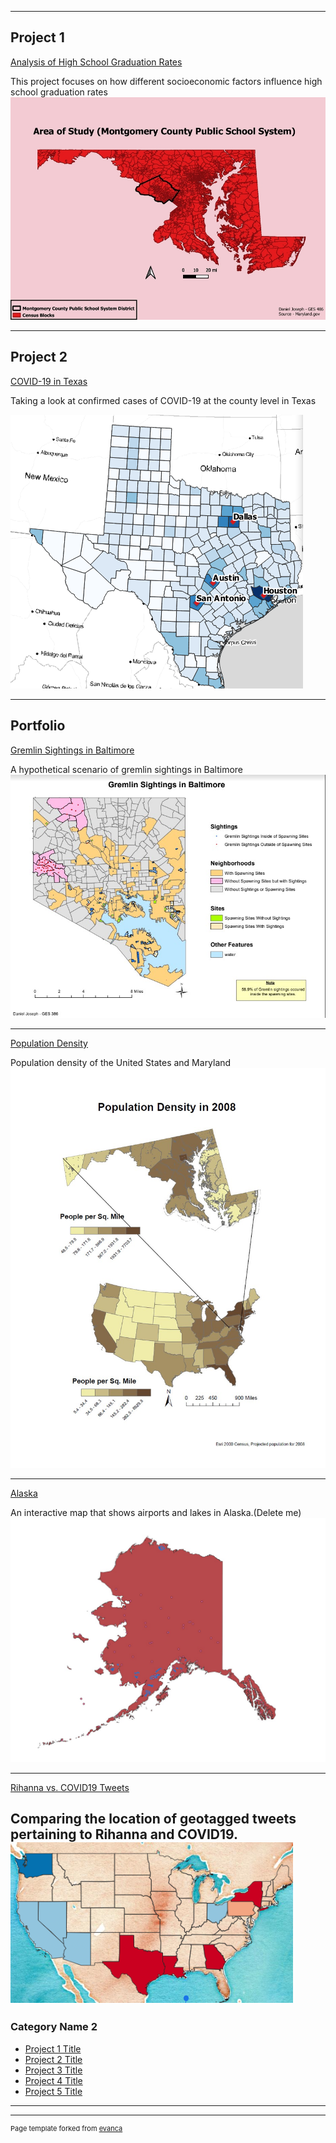 
---

## Project 1

[Analysis of High School Graduation Rates](mcpss.md)

This project focuses on how different socioeconomic factors influence high school graduation rates
[<img src="images/AOS2.jpg?raw=true"/>](mcpss.md)

---

## Project 2

[COVID-19 in Texas](486_project2.md)

Taking a look at confirmed cases of COVID-19 at the county level in Texas

[<img src="images/texasimg.png?raw=true"/>](486_project2.md)


---

## Portfolio

[Gremlin Sightings in Baltimore](rowan/gremlin.md)

A hypothetical scenario of gremlin sightings in Baltimore
[<img src="images/gremlin.jpg?raw=true"/>](rowan/gremlin.md)

---
[Population Density](rowan/population.md)

Population density of the United States and Maryland
[<img src="images/population density.jpg?raw=true"/>](rowan/population.md)

---

[Alaska](webmap.md)

An interactive map that shows airports and lakes in Alaska.(Delete me)
[<img src="images/alaska.jpg?raw=true"/>](webmap.md)


---

[Rihanna vs. COVID19 Tweets](twitterweb.md)

Comparing the location of geotagged tweets pertaining to Rihanna and COVID19.
[<img src="images/twitterweb.png?raw=true"/>](twitterweb.md)
---

### Category Name 2

- [Project 1 Title](http://example.com/)
- [Project 2 Title](http://example.com/)
- [Project 3 Title](http://example.com/)
- [Project 4 Title](http://example.com/)
- [Project 5 Title](http://example.com/)

---




---
<p style="font-size:11px">Page template forked from <a href="https://github.com/evanca/quick-portfolio">evanca</a></p>
<!-- Remove above link if you don't want to attibute -->
